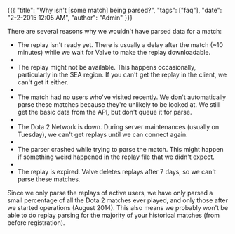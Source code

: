 {{{
  "title": "Why isn't [some match] being parsed?",
  "tags": ["faq"],
  "date": "2-2-2015 12:05 AM",
  "author": "Admin"
}}}

There are several reasons why we wouldn't have parsed data for a match:

* The replay isn't ready yet.  There is usually a delay after the match (~10 minutes) while we wait for Valve to make the replay downloadable. 
* 
* The replay might not be available.  This happens occasionally, particularly in the SEA region.  If you can't get the replay in the client, we can't get it either.
* 
* The match had no users who've visited recently.  We don't automatically parse these matches because they're unlikely to be looked at.  We still get the basic data from the API, but don't queue it for parse.
* 
* The Dota 2 Network is down.  During server maintenances (usually on Tuesday), we can't get replays until we can connect again.
* 
* The parser crashed while trying to parse the match.  This might happen if something weird happened in the replay file that we didn't expect.
* 
* The replay is expired.  Valve deletes replays after 7 days, so we can't parse these matches.

Since we only parse the replays of active users, we have only parsed a small percentage of all the Dota 2 matches ever played, and only those after we started operations (August 2014).
This also means we probably won't be able to do replay parsing for the majority of your historical matches (from before registration).
